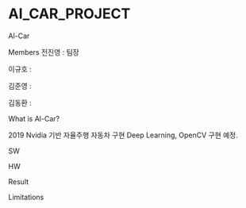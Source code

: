 # AI_CAR_PROJECT

Al-Car

Members
전진영 : 팀장

이규호 : 

김준영 : 

김동환 : 


What is Al-Car?

2019 Nvidia 기반 자율주행 자동차 구현
Deep Learning, OpenCV 구현 예정.

SW

HW

Result

Limitations
